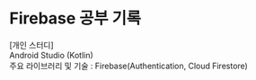 # Firebase 공부 기록
  
[개인 스터디]  
Android Studio (Kotlin)  
주요 라이브러리 및 기술 : Firebase(Authentication, Cloud Firestore)
